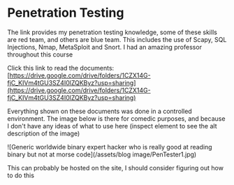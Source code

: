# Penetration Testing

The link provides my penetration testing knowledge, some of these skills are red team, and others are blue team. This includes the use of Scapy, SQL Injections, Nmap, MetaSploit and Snort. I had an amazing professor throughout this course 

Click this link to read the documents: [https://drive.google.com/drive/folders/1CZX14G-fjC_KIVm4tGU3SZ4I0lZQKByz?usp=sharing](https://drive.google.com/drive/folders/1CZX14G-fjC_KIVm4tGU3SZ4I0lZQKByz?usp=sharing)

Everything shown on these documents was done in a controlled environment. The image below is there for comedic purposes, and because I don't have any ideas of what to use here (inspect element to see the alt description of the image)

![Generic worldwide binary expert hacker who is really good at reading binary but not at morse code](/assets/blog image/PenTester1.jpg)

This can probably be hosted on the site, I should consider figuring out how to do this
